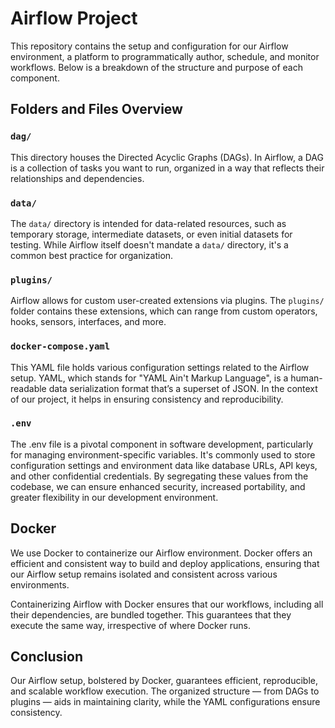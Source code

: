 # Airflow Project

This repository contains the setup and configuration for our Airflow environment, a platform to programmatically author, schedule, and monitor workflows. Below is a breakdown of the structure and purpose of each component.

## Folders and Files Overview

### `dag/`
This directory houses the Directed Acyclic Graphs (DAGs). In Airflow, a DAG is a collection of tasks you want to run, organized in a way that reflects their relationships and dependencies.

### `data/`
The `data/` directory is intended for data-related resources, such as temporary storage, intermediate datasets, or even initial datasets for testing. While Airflow itself doesn't mandate a `data/` directory, it's a common best practice for organization.

### `plugins/`
Airflow allows for custom user-created extensions via plugins. The `plugins/` folder contains these extensions, which can range from custom operators, hooks, sensors, interfaces, and more.

### `docker-compose.yaml`
This YAML file holds various configuration settings related to the Airflow setup. YAML, which stands for "YAML Ain't Markup Language", is a human-readable data serialization format that’s a superset of JSON. In the context of our project, it helps in ensuring consistency and reproducibility.

### `.env`

The .env file is a pivotal component in software development, particularly for managing environment-specific variables. It's commonly used to store configuration settings and environment data like database URLs, API keys, and other confidential credentials. By segregating these values from the codebase, we can ensure enhanced security, increased portability, and greater flexibility in our development environment.

## Docker

We use Docker to containerize our Airflow environment. Docker offers an efficient and consistent way to build and deploy applications, ensuring that our Airflow setup remains isolated and consistent across various environments.

Containerizing Airflow with Docker ensures that our workflows, including all their dependencies, are bundled together. This guarantees that they execute the same way, irrespective of where Docker runs.

## Conclusion

Our Airflow setup, bolstered by Docker, guarantees efficient, reproducible, and scalable workflow execution. The organized structure — from DAGs to plugins — aids in maintaining clarity, while the YAML configurations ensure consistency.
